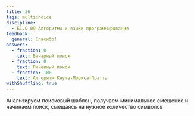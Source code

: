 ```yaml
---
title: 36
tags: multichoice
discipline:
  - Б1.О.09 Алгоритмы и языки программирования
feedback:
  general: Спасибо!
answers:
  - fraction: 0
    text: Бинарный поиск
  - fraction: 0
    text: Линейный поиск
  - fraction: 100
    text: Алгоритм Кнута-Мориса-Пратта
withShuffling: true
---
```


Анализируем поисковый шаблон, получаем минимальное смещение и начинаем поиск, смещаясь на нужное количество символов